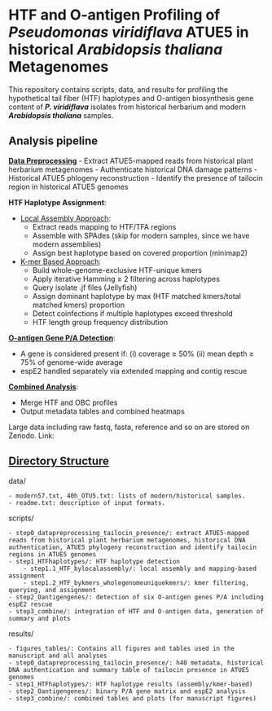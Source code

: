 
HTF and O-antigen Profiling of ***Pseudomonas viridiflava*** ATUE5 in historical ***Arabidopsis thaliana*** Metagenomes
==================================================================================

This repository contains scripts, data, and results for profiling the hypothetical tail fiber (HTF) haplotypes and O-antigen biosynthesis gene content of ***P. viridiflava*** isolates from historical herbarium and modern ***Arabidopsis thaliana*** samples.

Analysis pipeline
--------------
[**Data Preprocessing**](https://github.com/JiajunCui-jjc/HTF_OBC_historical_analysis/blob/9bb3d7934662e412b25445301b2b5f12de01196b/scripts/step0_datapreprocessing_tailocin_presence/readme.md)
    - Extract ATUE5-mapped reads from historical plant herbarium metagenomes
    - Authenticate historical DNA damage patterns
    - Historical ATUE5 phlogeny reconstruction
    - Identify the presence of tailocin region in historical ATUE5 genomes

**HTF Haplotype Assignment**:

- [Local Assembly Approach](https://github.com/CJJ8848/HTF_OBC_historical_analysis/blob/a79e57df19354aae1f019ba7e43ec32cd5af2352/scripts/step1_HTFhaplotypes/step1.1_HTF_bylocalassembly/readme.md):
    - Extract reads mapping to HTF/TFA regions
    - Assemble with SPAdes (skip for modern samples, since we have modern assemblies)
    - Assign best haplotype based on covered proportion (minimap2)
- [K-mer Based Approach](https://github.com/CJJ8848/HTF_OBC_historical_analysis/blob/2b3a0afee80a6ed53124de1c367ba2544c7f6bbe/scripts/step1_HTFhaplotypes/step1.2_HTF_bykmers_wholegenomeuniquekmers/readme.md):
    - Build whole-genome-exclusive HTF-unique kmers
    - Apply iterative Hamming ≥ 2 filtering across haplotypes
    - Query isolate .jf files (Jellyfish)
    - Assign dominant haplotype by max (HTF matched kmers/total matched kmers) proportion
    - Detect coinfections if multiple haplotypes exceed threshold
    - HTF length group frequency distribution

[**O-antigen Gene P/A Detection**](https://github.com/CJJ8848/HTF_OBC_historical_analysis/blob/529d4e7d6442762bb58cb634ce890917c9381d2a/scripts/step2_Oantigengenes/readme.md):

- A gene is considered present if:
    (i) coverage ≥ 50%
    (ii) mean depth ≥ 75% of genome-wide average
- espE2 handled separately via extended mapping and contig rescue

[**Combined Analysis**](https://github.com/CJJ8848/HTF_OBC_historical_analysis/blob/775363e05c1ea7ee9c0a56215c49be5d7c1db1e0/scripts/step3_combine/readme.md):

- Merge HTF and OBC profiles
- Output metadata tables and combined heatmaps

Large data including raw fastq, fasta, reference and so on are stored on Zenodo. Link: 

[Directory Structure](https://github.com/CJJ8848/HTF_OBC_historical_analysis/blob/01535b6afe4fab72f44866cbcf305e59b1537f87/structure.txt)
-------------------
data/

    - modern57.txt, 40h_OTU5.txt: lists of modern/historical samples.
    - readme.txt: description of input formats.

scripts/

    - step0_datapreprocessing_tailocin_presence/: extract ATUE5-mapped reads from historical plant herbarium metagenomes, historical DNA authentication, ATUE5 phylogeny reconstruction and identify tailocin regions in ATUE5 genomes
    - step1_HTFhaplotypes/: HTF haplotype detection
        - step1.1_HTF_bylocalassembly/: local assembly and mapping-based assignment
        - step1.2_HTF_bykmers_wholegenomeuniquekmers/: kmer filtering, querying, and assignment
    - step2_Oantigengenes/: detection of six O-antigen genes P/A including espE2 rescue
    - step3_combine/: integration of HTF and O-antigen data, generation of summary and plots

results/

    - figures_tables/: Contains all figures and tables used in the manuscript and all analyses
    - step0_datapreprocessing_tailocin_presence/: h40 metadata, historical DNA authentication and summary table of tailocin presence in ATUE5 genomes
    - step1_HTFhaplotypes/: HTF haplotype results (assembly/kmer-based)
    - step2_Oantigengenes/: binary P/A gene matrix and espE2 analysis
    - step3_combine/: combined tables and plots (for manuscript figures)

